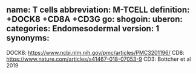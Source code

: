 name: T cells
abbreviation: M-TCELL
definition: +DOCK8 +CD8A +CD3G
go:
shogoin: 
uberon:
categories: Endomesodermal
version: 1
synonyms:
---
DOCK8: https://www.ncbi.nlm.nih.gov/pmc/articles/PMC3201196/
CD8: https://www.nature.com/articles/s41467-018-07053-9
CD3: Bottcher et al 2019